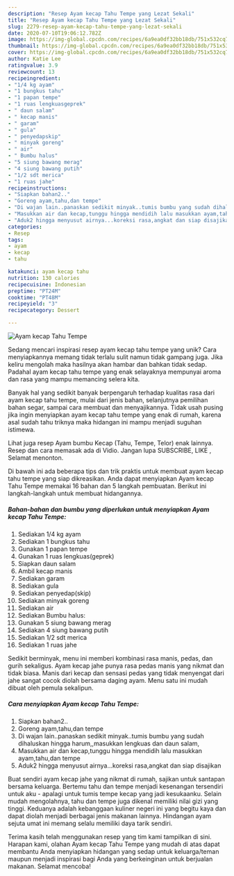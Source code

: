 ```yaml
---
description: "Resep Ayam kecap Tahu Tempe yang Lezat Sekali"
title: "Resep Ayam kecap Tahu Tempe yang Lezat Sekali"
slug: 2279-resep-ayam-kecap-tahu-tempe-yang-lezat-sekali
date: 2020-07-10T19:06:12.782Z
image: https://img-global.cpcdn.com/recipes/6a9ea0df32bb18db/751x532cq70/ayam-kecap-tahu-tempe-foto-resep-utama.jpg
thumbnail: https://img-global.cpcdn.com/recipes/6a9ea0df32bb18db/751x532cq70/ayam-kecap-tahu-tempe-foto-resep-utama.jpg
cover: https://img-global.cpcdn.com/recipes/6a9ea0df32bb18db/751x532cq70/ayam-kecap-tahu-tempe-foto-resep-utama.jpg
author: Katie Lee
ratingvalue: 3.9
reviewcount: 13
recipeingredient:
- "1/4 kg ayam"
- "1 bungkus tahu"
- "1 papan tempe"
- "1 ruas lengkuasgeprek"
- " daun salam"
- " kecap manis"
- " garam"
- " gula"
- " penyedapskip"
- " minyak goreng"
- " air"
- " Bumbu halus"
- "5 siung bawang merag"
- "4 siung bawang putih"
- "1/2 sdt merica"
- "1 ruas jahe"
recipeinstructions:
- "Siapkan bahan2.."
- "Goreng ayam,tahu,dan tempe"
- "Di wajan lain..panaskan sedikit minyak..tumis bumbu yang sudah dihaluskan hingga harum,,masukkan lengkuas dan daun salam,"
- "Masukkan air dan kecap,tunggu hingga mendidih lalu masukkan ayam,tahu,dan tempe"
- "Aduk2 hingga menyusut airnya...koreksi rasa,angkat dan siap disajikan"
categories:
- Resep
tags:
- ayam
- kecap
- tahu

katakunci: ayam kecap tahu 
nutrition: 130 calories
recipecuisine: Indonesian
preptime: "PT24M"
cooktime: "PT48M"
recipeyield: "3"
recipecategory: Dessert

---
```



![Ayam kecap Tahu Tempe](https://img-global.cpcdn.com/recipes/6a9ea0df32bb18db/751x532cq70/ayam-kecap-tahu-tempe-foto-resep-utama.jpg)

Sedang mencari inspirasi resep ayam kecap tahu tempe yang unik? Cara menyiapkannya memang tidak terlalu sulit namun tidak gampang juga. Jika keliru mengolah maka hasilnya akan hambar dan bahkan tidak sedap. Padahal ayam kecap tahu tempe yang enak selayaknya mempunyai aroma dan rasa yang mampu memancing selera kita.

Banyak hal yang sedikit banyak berpengaruh terhadap kualitas rasa dari ayam kecap tahu tempe, mulai dari jenis bahan, selanjutnya pemilihan bahan segar, sampai cara membuat dan menyajikannya. Tidak usah pusing jika ingin menyiapkan ayam kecap tahu tempe yang enak di rumah, karena asal sudah tahu triknya maka hidangan ini mampu menjadi suguhan istimewa.

Lihat juga resep Ayam bumbu Kecap (Tahu, Tempe, Telor) enak lainnya. Resep dan cara memasak ada di Vidio. Jangan lupa SUBSCRIBE, LIKE , Selamat menonton.


Di bawah ini ada beberapa tips dan trik praktis untuk membuat ayam kecap tahu tempe yang siap dikreasikan. Anda dapat menyiapkan Ayam kecap Tahu Tempe memakai 16 bahan dan 5 langkah pembuatan. Berikut ini langkah-langkah untuk membuat hidangannya.

<!--inarticleads1-->

##### Bahan-bahan dan bumbu yang diperlukan untuk menyiapkan Ayam kecap Tahu Tempe:

1. Sediakan 1/4 kg ayam
1. Sediakan 1 bungkus tahu
1. Gunakan 1 papan tempe
1. Gunakan 1 ruas lengkuas(geprek)
1. Siapkan  daun salam
1. Ambil  kecap manis
1. Sediakan  garam
1. Sediakan  gula
1. Sediakan  penyedap(skip)
1. Sediakan  minyak goreng
1. Sediakan  air
1. Sediakan  Bumbu halus:
1. Gunakan 5 siung bawang merag
1. Sediakan 4 siung bawang putih
1. Sediakan 1/2 sdt merica
1. Sediakan 1 ruas jahe


Sedikit berminyak, menu ini memberi kombinasi rasa manis, pedas, dan gurih sekaligus. Ayam kecap jahe punya rasa pedas manis yang nikmat dan tidak biasa. Manis dari kecap dan sensasi pedas yang tidak menyengat dari jahe sangat cocok diolah bersama daging ayam. Menu satu ini mudah dibuat oleh pemula sekalipun. 

<!--inarticleads2-->

##### Cara menyiapkan Ayam kecap Tahu Tempe:

1. Siapkan bahan2..
1. Goreng ayam,tahu,dan tempe
1. Di wajan lain..panaskan sedikit minyak..tumis bumbu yang sudah dihaluskan hingga harum,,masukkan lengkuas dan daun salam,
1. Masukkan air dan kecap,tunggu hingga mendidih lalu masukkan ayam,tahu,dan tempe
1. Aduk2 hingga menyusut airnya...koreksi rasa,angkat dan siap disajikan


Buat sendiri ayam kecap jahe yang nikmat di rumah, sajikan untuk santapan bersama keluarga. Bertemu tahu dan tempe menjadi kesenangan tersendiri untuk aku - apalagi untuk tumis tempe kecap yang jadi kesukaanku. Selain mudah mengolahnya, tahu dan tempe juga dikenal memiliki nilai gizi yang tinggi. Keduanya adalah kebanggaan kuliner negeri ini yang begitu kaya dan dapat diolah menjadi berbagai jenis makanan lainnya. Hindangan ayam sejuta umat ini memang selalu memiliki daya tarik sendiri. 

Terima kasih telah menggunakan resep yang tim kami tampilkan di sini. Harapan kami, olahan Ayam kecap Tahu Tempe yang mudah di atas dapat membantu Anda menyiapkan hidangan yang sedap untuk keluarga/teman maupun menjadi inspirasi bagi Anda yang berkeinginan untuk berjualan makanan. Selamat mencoba!
